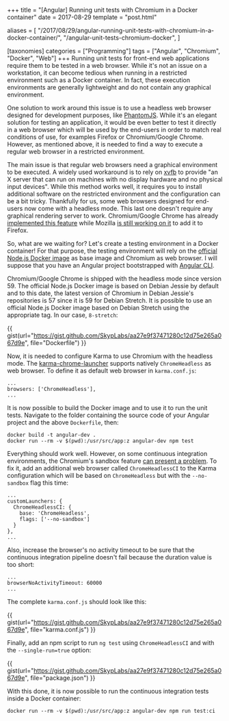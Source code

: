 +++
title = "[Angular] Running unit tests with Chromium in a Docker container"
date = 2017-08-29
template = "post.html"

aliases = [
  "/2017/08/29/angular-running-unit-tests-with-chromium-in-a-docker-container/",
  "/angular-unit-tests-chromium-docker",
]

[taxonomies]
categories = ["Programming"]
tags = ["Angular", "Chromium", "Docker", "Web"]
+++
Running unit tests for front-end web applications require them to be tested in a
web browser. While it's not an issue on a workstation, it can become tedious
when running in a restricted environment such as a Docker container. In fact,
these execution environments are generally lightweight and do not contain any
graphical environment.

One solution to work around this issue is to use a headless web browser designed
for development purposes, like [PhantomJS][phantomjs]. While it's an elegant
solution for testing an application, it would be even better to test it directly
in a web browser which will be used by the end-users in order to match real
conditions of use, for examples Firefox or Chromium/Google Chrome. However, as
mentioned above, it is needed to find a way to execute a regular web browser in
a restricted environment.

<!-- more -->

The main issue is that regular web browsers need a graphical environment to be
executed. A widely used workaround is to rely on [xvfb][xvfb] to provide "an X
server that can run on machines with no display hardware and no physical input
devices". While this method works well, it requires you to install additional
software on the restricted environment and the configuration can be a bit
tricky. Thankfully for us, some web browsers designed for end-users now come
with a headless mode. This last one doesn't require any graphical rendering
server to work. Chromium/Google Chrome has already [implemented this
feature][chrome-headless] while Mozilla [is still working on
it][firefox-headless] to add it to Firefox.

So, what are we waiting for? Let's create a testing environment in a Docker
container! For that purpose, the testing environment will rely on the [official
Node.js Docker image][docker-node] as base image and Chromium as web browser. I
will suppose that you have an Angular project bootstrapped with [Angular
CLI][angular-cli].

Chromium/Google Chrome is shipped with the headless mode since version 59. The
official Node.js Docker image is based on Debian Jessie by default and to this
date, the latest version of Chromium in Debian Jessie's repositories is 57 since
it is 59 for Debian Stretch. It is possible to use an official Node.js Docker
image based on Debian Stretch using the appropriate tag. In our case,
`8-stretch`:

{{ gist(url="https://gist.github.com/SkypLabs/aa27e9f37471280c12d75e265a067d9e",
file="Dockerfile") }}

Now, it is needed to configure Karma to use Chromium with the headless mode. The
[karma-chrome-launcher][karma-chrome-launcher] supports natively
`ChromeHeadless` as web browser. To define it as default web browser in
`karma.conf.js`:

```
...
browsers: ['ChromeHeadless'],
...
```

It is now possible to build the Docker image and to use it to run the unit
tests. Navigate to the folder containing the source code of your Angular project
and the above `Dockerfile`, then:

```
docker build -t angular-dev .
docker run --rm -v $(pwd):/usr/src/app:z angular-dev npm test
```

Everything should work well. However, on some continuous integration
environments, the Chromium's sandbox feature [can present a
problem][chrome-namespace-issue]. To fix it, add an additional web browser
called `ChromeHeadlessCI` to the Karma configuration which will be based on
`ChromeHeadless` but with the `--no-sandbox` flag this time:

```
...
customLaunchers: {
  ChromeHeadlessCI: {
    base: 'ChromeHeadless',
    flags: ['--no-sandbox']
  }
},
...
```

Also, increase the browser's no activity timeout to be sure that the continuous
integration pipeline doesn't fail because the duration value is too short:

```
...
browserNoActivityTimeout: 60000
...
```

The complete `karma.conf.js` should look like this:

{{ gist(url="https://gist.github.com/SkypLabs/aa27e9f37471280c12d75e265a067d9e",
file="karma.conf.js") }}

Finally, add an npm script to run `ng test` using `ChromeHeadlessCI` and with
the `--single-run=true` option:

{{ gist(url="https://gist.github.com/SkypLabs/aa27e9f37471280c12d75e265a067d9e",
file="package.json") }}

With this done, it is now possible to run the continuous integration tests
inside a Docker container:

```
docker run --rm -v $(pwd):/usr/src/app:z angular-dev npm run test:ci
```

 [angular-cli]: https://cli.angular.io/
 [chrome-headless]: https://developers.google.com/web/updates/2017/04/headless-chrome
 [chrome-namespace-issue]: https://github.com/jessfraz/dockerfiles/issues/65
 [firefox-headless]: https://bugzilla.mozilla.org/show_bug.cgi?id=1338004
 [karma-chrome-launcher]: https://www.npmjs.com/package/karma-chrome-launcher
 [docker-node]: https://hub.docker.com/_/node/
 [phantomjs]: http://phantomjs.org/
 [xvfb]: https://www.x.org/releases/X11R7.6/doc/man/man1/Xvfb.1.xhtml
